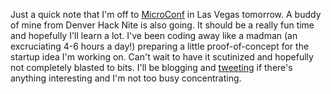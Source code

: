 Just a quick note that I'm off to [MicroConf](http://www.microconf.com) in Las Vegas tomorrow. A buddy of mine from Denver Hack Nite is also going. It should be a really fun time and hopefully I'll learn a lot. I've been coding away like a madman (an excruciating 4-6 hours a day!) preparing a little proof-of-concept for the startup idea I'm working on. Can't wait to have it scutinized and hopefully not completely blasted to bits. I'll be blogging and [tweeting](https://twitter.com/#!/focusaurus) if there's anything interesting and I'm not too busy concentrating.
